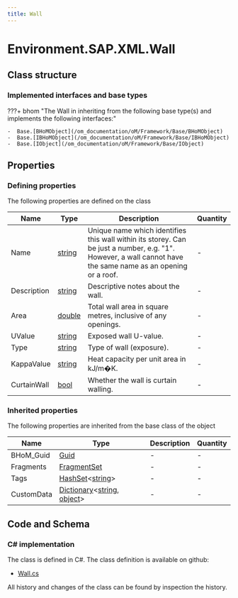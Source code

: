 ```yaml
---
title: Wall
---
```


# Environment.SAP.XML.Wall



## Class structure

### Implemented interfaces and base types

???+ bhom "The Wall in inheriting from the following base type(s) and implements the following interfaces:"

    -  Base.[BHoMObject](/om_documentation/oM/Framework/Base/BHoMObject)
    -  Base.[IBHoMObject](/om_documentation/oM/Framework/Base/IBHoMObject)
    -  Base.[IObject](/om_documentation/oM/Framework/Base/IObject)


## Properties



### Defining properties

The following properties are defined on the class

| Name             | Type             | Description      | Quantity         |
|------------------|------------------|------------------|------------------|
| Name | [string](https://learn.microsoft.com/en-us/dotnet/api/System.String?view=netstandard-2.0) | Unique name which identifies this wall within its storey.  Can be just a number, e.g. "1".  However, a wall cannot have the same name as an opening or a roof. | - |
| Description | [string](https://learn.microsoft.com/en-us/dotnet/api/System.String?view=netstandard-2.0) | Descriptive notes about the wall. | - |
| Area | [double](https://learn.microsoft.com/en-us/dotnet/api/System.Double?view=netstandard-2.0) | Total wall area in square metres, inclusive of any openings. | - |
| UValue | [string](https://learn.microsoft.com/en-us/dotnet/api/System.String?view=netstandard-2.0) | Exposed wall U-value. | - |
| Type | [string](https://learn.microsoft.com/en-us/dotnet/api/System.String?view=netstandard-2.0) | Type of wall (exposure). | - |
| KappaValue | [string](https://learn.microsoft.com/en-us/dotnet/api/System.String?view=netstandard-2.0) | Heat capacity per unit area in kJ/m�K. | - |
| CurtainWall | [bool](https://learn.microsoft.com/en-us/dotnet/api/System.Boolean?view=netstandard-2.0) | Whether the wall is curtain walling. | - |


### Inherited properties
The following properties are inherited from the base class of the object

| Name             | Type             | Description      | Quantity         |
|------------------|------------------|------------------|------------------|
| BHoM_Guid | [Guid](https://learn.microsoft.com/en-us/dotnet/api/System.Guid?view=netstandard-2.0) | - | - |
| Fragments | [FragmentSet](/om_documentation/oM/Framework/Base/FragmentSet) | - | - |
| Tags | [HashSet](https://learn.microsoft.com/en-us/dotnet/api/System.Collections.Generic.HashSet-1?view=netstandard-2.0)&lt;[string](https://learn.microsoft.com/en-us/dotnet/api/System.String?view=netstandard-2.0)&gt; | - | - |
| CustomData | [Dictionary](https://learn.microsoft.com/en-us/dotnet/api/System.Collections.Generic.Dictionary-2?view=netstandard-2.0)&lt;[string](https://learn.microsoft.com/en-us/dotnet/api/System.String?view=netstandard-2.0), [object](https://learn.microsoft.com/en-us/dotnet/api/System.Object?view=netstandard-2.0)&gt; | - | - |


## Code and Schema

### C# implementation

The class is defined in C#. The class definition is available on github:

- [Wall.cs](https://github.com/BHoM/SAP_Toolkit/blob/develop/SAP_oM/XML/Wall.cs)

All history and changes of the class can be found by inspection the history.
